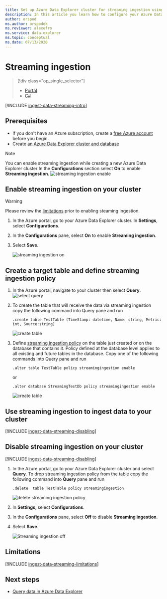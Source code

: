 ```yaml
---
title: Set up Azure Data Explorer cluster for streaming ingestion using Azure Portal
description: In this article you learn how to configure your Azure Data Explorer cluster using Azure Portal and start loading data with streaming ingestion.
author: orspod
ms.author: orspodek
ms.reviewer: alexefro
ms.service: data-explorer
ms.topic: conceptual
ms.date: 07/13/2020
---
```


# Streaming ingestion

> [!div class="op_single_selector"]
> * [Portal](ingest-data-streaming.md)
> * [C#](ingest-data-streaming-csharp.md)

[!INCLUDE [ingest-data-streaming-intro](includes/ingest-data-streaming-intro.md)]

## Prerequisites

* If you don't have an Azure subscription, create a [free Azure account](https://azure.microsoft.com/free/) before you begin.
* Create [an Azure Data Explorer cluster and database](create-cluster-database-portal.md)

> [!NOTE]
>You can enable streaming ingestion while creating a new Azure Data Explorer cluster
>In the **Configurations** section select **On** to enable **Streaming ingestion**.
>![streaming ingestion enable](media/ingest-data-streaming/cluster-creation-enable-streaming.png)

## Enable streaming ingestion on your cluster

> [!WARNING]
> Please review the [limitations](#limitations) prior to enabling steaming ingestion.

1. In the Azure portal, go to your Azure Data Explorer cluster. In **Settings**, select **Configurations**. 
1. In the **Configurations** pane, select **On** to enable **Streaming ingestion**.
1. Select **Save**.

    ![streaming ingestion on](media/ingest-data-streaming/streaming-ingestion-on.png)

## Create a target table and define streaming ingestion policy

1. In the Azure portal, navigate to your cluster then select **Query**.
![select query](media/ingest-data-streaming/cluster-select-query-tab.png) 

1. To create the table that will receive the data via streaming ingestion copy the following command into Query pane and run

    ```Kusto
    .create table TestTable (TimeStamp: datetime, Name: string, Metric: int, Source:string)
    ```

    ![create table](media/ingest-data-streaming/create-table.png) 

1. Define [streaming ingestion policy](kusto/management/streamingingestionpolicy.md) on the table just created or on the database that contains it. Policy defined at the database level applies to all existing and future tables in the database. Copy one of the following commands into Query pane and run

    ```kusto
    .alter table TestTable policy streamingingestion enable
    ```

    or

    ```kusto
    .alter database StreamingTestDb policy streamingingestion enable
    ```

    ![create table](media/ingest-data-streaming/define-streamingingestion-policy.png)

## Use streaming ingestion to ingest data to your cluster

[!INCLUDE [ingest-data-streaming-disabling](includes/ingest-data-streaming-ingest.md)]

## Disable streaming ingestion on your cluster

[!INCLUDE [ingest-data-streaming-disabling](includes/ingest-data-streaming-disabling.md)]

1. In the Azure portal, go to your Azure Data Explorer cluster and select **Query**.
To drop streaming ingestion policy from the table copy the following command into **Query** pane and run

    ```Kusto
    .delete  table TestTable policy streamingingestion 
    ```

    ![delete streaming ingestion policy](media/ingest-data-streaming/delete-streamingingestion-policy.png)

1. In **Settings**, select **Configurations**.
1. In the **Configurations** pane, select **Off** to disable **Streaming ingestion**.
1. Select **Save**.

    ![Streaming ingestion off](media/ingest-data-streaming/streaming-ingestion-off.png)

## Limitations

[!INCLUDE [ingest-data-streaming-limitations](includes/ingest-data-streaming-limitations.md)]

## Next steps

* [Query data in Azure Data Explorer](web-query-data.md)
